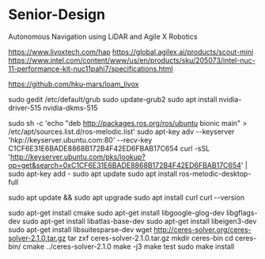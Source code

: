 # Senior-Design
Autonomous Navigation using LiDAR and Agile X Robotics

https://www.livoxtech.com/hap
https://global.agilex.ai/products/scout-mini
https://www.intel.com/content/www/us/en/products/sku/205073/intel-nuc-11-performance-kit-nuc11pahi7/specifications.html

https://github.com/hku-mars/loam_livox

sudo gedit /etc/default/grub
sudo update-grub2
sudo apt install nvidia-driver-515 nvidia-dkms-515

sudo sh -c 'echo "deb http://packages.ros.org/ros/ubuntu bionic main" > /etc/apt/sources.list.d/ros-melodic.list'
sudo apt-key adv --keyserver 'hkp://keyserver.ubuntu.com:80' --recv-key C1CF6E31E6BADE8868B172B4F42ED6FBAB17C654
curl -sSL 'http://keyserver.ubuntu.com/pks/lookup?op=get&search=0xC1CF6E31E6BADE8868B172B4F42ED6FBAB17C654' | sudo apt-key add -
sudo apt update
sudo apt install ros-melodic-desktop-full

sudo apt update && sudo apt upgrade
sudo apt install curl
curl --version

sudo apt-get install cmake
sudo apt-get install libgoogle-glog-dev libgflags-dev
sudo apt-get install libatlas-base-dev
sudo apt-get install libeigen3-dev
sudo apt-get install libsuitesparse-dev
wget http://ceres-solver.org/ceres-solver-2.1.0.tar.gz
tar zxf ceres-solver-2.1.0.tar.gz
mkdir ceres-bin
cd ceres-bin/
cmake ../ceres-solver-2.1.0
make -j3
make test
sudo make install
